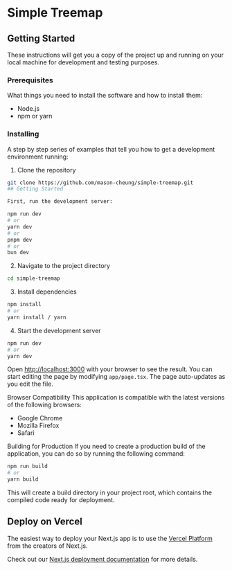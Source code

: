 # Simple Treemap

## Getting Started

These instructions will get you a copy of the project up and running on your local machine for development and testing purposes.

### Prerequisites

What things you need to install the software and how to install them:

- Node.js
- npm or yarn

### Installing

A step by step series of examples that tell you how to get a development environment running:

1. Clone the repository
```bash
git clone https://github.com/mason-cheung/simple-treemap.git
## Getting Started

First, run the development server:

npm run dev
# or
yarn dev
# or
pnpm dev
# or
bun dev
```

2. Navigate to the project directory
```bash
cd simple-treemap
```

3. Install dependencies
```bash
npm install
# or
yarn install / yarn
```

4. Start the development server
```bash
npm run dev
# or
yarn dev
```

Open [http://localhost:3000](http://localhost:3000) with your browser to see the result. You can start editing the page by modifying `app/page.tsx`. The page auto-updates as you edit the file.

Browser Compatibility
This application is compatible with the latest versions of the following browsers:  
- Google Chrome
- Mozilla Firefox
- Safari

Building for Production
If you need to create a production build of the application, you can do so by running the following command:
```bash
npm run build
# or
yarn build
```

This will create a build directory in your project root, which contains the compiled code ready for deployment.
## Deploy on Vercel

The easiest way to deploy your Next.js app is to use
the [Vercel Platform](https://vercel.com/new?utm_medium=default-template&filter=next.js&utm_source=create-next-app&utm_campaign=create-next-app-readme)
from the creators of Next.js.

Check out our [Next.js deployment documentation](https://nextjs.org/docs/deployment) for more details.
